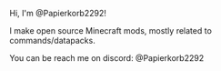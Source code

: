 Hi, I'm @Papierkorb2292!

I make open source Minecraft mods, mostly related to commands/datapacks.

You can be reach me on discord: @Papierkorb2292